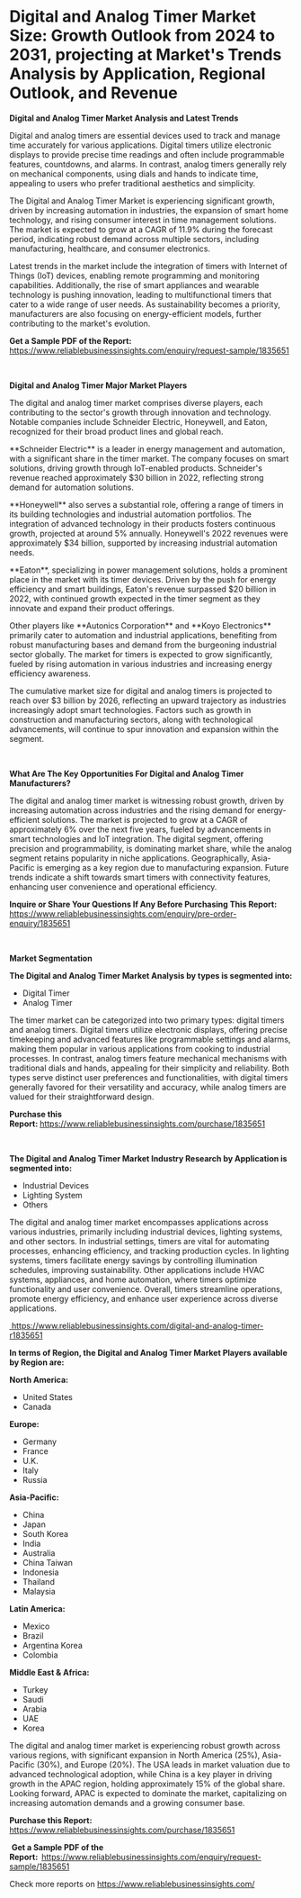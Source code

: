 <p><h1>Digital and Analog Timer Market Size: Growth Outlook from 2024 to 2031, projecting at Market's Trends Analysis by Application, Regional Outlook, and Revenue</h1></p><p><strong>Digital and Analog Timer Market Analysis and Latest Trends</strong></p>
<p><p>Digital and analog timers are essential devices used to track and manage time accurately for various applications. Digital timers utilize electronic displays to provide precise time readings and often include programmable features, countdowns, and alarms. In contrast, analog timers generally rely on mechanical components, using dials and hands to indicate time, appealing to users who prefer traditional aesthetics and simplicity.</p><p>The Digital and Analog Timer Market is experiencing significant growth, driven by increasing automation in industries, the expansion of smart home technology, and rising consumer interest in time management solutions. The market is expected to grow at a CAGR of 11.9% during the forecast period, indicating robust demand across multiple sectors, including manufacturing, healthcare, and consumer electronics. </p><p>Latest trends in the market include the integration of timers with Internet of Things (IoT) devices, enabling remote programming and monitoring capabilities. Additionally, the rise of smart appliances and wearable technology is pushing innovation, leading to multifunctional timers that cater to a wide range of user needs. As sustainability becomes a priority, manufacturers are also focusing on energy-efficient models, further contributing to the market's evolution.</p></p>
<p><strong>Get a Sample PDF of the Report:&nbsp;</strong> <a href="https://www.reliablebusinessinsights.com/enquiry/request-sample/1835651?utm_campaign=75&utm_medium=2&utm_source=Github&utm_content=ia&utm_term=31122024&utm_id=digital-and-analog-timer">https://www.reliablebusinessinsights.com/enquiry/request-sample/1835651</a></p>
<p>&nbsp;</p>
<p><strong>Digital and Analog Timer Major Market Players</strong></p>
<p><p>The digital and analog timer market comprises diverse players, each contributing to the sector's growth through innovation and technology. Notable companies include Schneider Electric, Honeywell, and Eaton, recognized for their broad product lines and global reach.</p><p>**Schneider Electric** is a leader in energy management and automation, with a significant share in the timer market. The company focuses on smart solutions, driving growth through IoT-enabled products. Schneider's revenue reached approximately $30 billion in 2022, reflecting strong demand for automation solutions.</p><p>**Honeywell** also serves a substantial role, offering a range of timers in its building technologies and industrial automation portfolios. The integration of advanced technology in their products fosters continuous growth, projected at around 5% annually. Honeywell's 2022 revenues were approximately $34 billion, supported by increasing industrial automation needs.</p><p>**Eaton**, specializing in power management solutions, holds a prominent place in the market with its timer devices. Driven by the push for energy efficiency and smart buildings, Eaton's revenue surpassed $20 billion in 2022, with continued growth expected in the timer segment as they innovate and expand their product offerings.</p><p>Other players like **Autonics Corporation** and **Koyo Electronics** primarily cater to automation and industrial applications, benefiting from robust manufacturing bases and demand from the burgeoning industrial sector globally. The market for timers is expected to grow significantly, fueled by rising automation in various industries and increasing energy efficiency awareness.</p><p>The cumulative market size for digital and analog timers is projected to reach over $3 billion by 2026, reflecting an upward trajectory as industries increasingly adopt smart technologies. Factors such as growth in construction and manufacturing sectors, along with technological advancements, will continue to spur innovation and expansion within the segment.</p></p>
<p>&nbsp;</p>
<p><strong>What Are The Key Opportunities For Digital and Analog Timer Manufacturers?</strong></p>
<p><p>The digital and analog timer market is witnessing robust growth, driven by increasing automation across industries and the rising demand for energy-efficient solutions. The market is projected to grow at a CAGR of approximately 6% over the next five years, fueled by advancements in smart technologies and IoT integration. The digital segment, offering precision and programmability, is dominating market share, while the analog segment retains popularity in niche applications. Geographically, Asia-Pacific is emerging as a key region due to manufacturing expansion. Future trends indicate a shift towards smart timers with connectivity features, enhancing user convenience and operational efficiency.</p></p>
<p><strong>Inquire or Share Your Questions If Any Before Purchasing This Report:</strong> <a href="https://www.reliablebusinessinsights.com/enquiry/pre-order-enquiry/1835651?utm_campaign=75&utm_medium=2&utm_source=Github&utm_content=ia&utm_term=31122024&utm_id=digital-and-analog-timer">https://www.reliablebusinessinsights.com/enquiry/pre-order-enquiry/1835651</a></p>
<p>&nbsp;</p>
<p><strong>Market Segmentation</strong></p>
<p><strong>The Digital and Analog Timer Market Analysis by types is segmented into:</strong></p>
<p><ul><li>Digital Timer</li><li>Analog Timer</li></ul></p>
<p><p>The timer market can be categorized into two primary types: digital timers and analog timers. Digital timers utilize electronic displays, offering precise timekeeping and advanced features like programmable settings and alarms, making them popular in various applications from cooking to industrial processes. In contrast, analog timers feature mechanical mechanisms with traditional dials and hands, appealing for their simplicity and reliability. Both types serve distinct user preferences and functionalities, with digital timers generally favored for their versatility and accuracy, while analog timers are valued for their straightforward design.</p></p>
<p><strong>Purchase this Report:&nbsp;</strong><a href="https://www.reliablebusinessinsights.com/purchase/1835651?utm_campaign=75&utm_medium=2&utm_source=Github&utm_content=ia&utm_term=31122024&utm_id=digital-and-analog-timer">https://www.reliablebusinessinsights.com/purchase/1835651</a></p>
<p>&nbsp;</p>
<p><strong>The Digital and Analog Timer Market Industry Research by Application is segmented into:</strong></p>
<p><ul><li>Industrial Devices</li><li>Lighting System</li><li>Others</li></ul></p>
<p><p>The digital and analog timer market encompasses applications across various industries, primarily including industrial devices, lighting systems, and other sectors. In industrial settings, timers are vital for automating processes, enhancing efficiency, and tracking production cycles. In lighting systems, timers facilitate energy savings by controlling illumination schedules, improving sustainability. Other applications include HVAC systems, appliances, and home automation, where timers optimize functionality and user convenience. Overall, timers streamline operations, promote energy efficiency, and enhance user experience across diverse applications.</p></p>
<p><a href="https://www.reliablebusinessinsights.com/digital-and-analog-timer-r1835651?utm_campaign=75&utm_medium=2&utm_source=Github&utm_content=ia&utm_term=31122024&utm_id=digital-and-analog-timer">&nbsp;https://www.reliablebusinessinsights.com/digital-and-analog-timer-r1835651</a></p>
<p><strong>In terms of Region, the Digital and Analog Timer Market Players available by Region are:</strong></p>
<p>
    <p> <strong> North America: </strong>
        <ul>
            <li>United States</li>
            <li>Canada</li>
        </ul>
        </p> 
    <p> <strong> Europe: </strong>
        <ul>
            <li>Germany</li>
            <li>France</li>
            <li>U.K.</li>
            <li>Italy</li>
            <li>Russia</li>
        </ul>
        </p> 
    <p> <strong> Asia-Pacific: </strong>
        <ul>
            <li>China</li>
            <li>Japan</li>
            <li>South Korea</li>
            <li>India</li>
            <li>Australia</li>
            <li>China Taiwan</li>
            <li>Indonesia</li>
            <li>Thailand</li>
            <li>Malaysia</li>
        </ul>
        </p> 
    <p> <strong> Latin America: </strong>
        <ul>
            <li>Mexico</li>
            <li>Brazil</li>
            <li>Argentina Korea</li>
            <li>Colombia</li>
        </ul>
        </p> 
    <p> <strong> Middle East & Africa: </strong>
        <ul>
            <li>Turkey</li>
            <li>Saudi</li>
            <li>Arabia</li>
            <li>UAE</li>
            <li>Korea</li>
        </ul>
    </p>
    </p>
<p><p>The digital and analog timer market is experiencing robust growth across various regions, with significant expansion in North America (25%), Asia-Pacific (30%), and Europe (20%). The USA leads in market valuation due to advanced technological adoption, while China is a key player in driving growth in the APAC region, holding approximately 15% of the global share. Looking forward, APAC is expected to dominate the market, capitalizing on increasing automation demands and a growing consumer base.</p></p>
<p><strong>Purchase this Report: </strong><a href="https://www.reliablebusinessinsights.com/purchase/1835651?utm_campaign=75&utm_medium=2&utm_source=Github&utm_content=ia&utm_term=31122024&utm_id=digital-and-analog-timer">https://www.reliablebusinessinsights.com/purchase/1835651</a></p>
<p>&nbsp;<strong>Get a Sample PDF of the Report:&nbsp;&nbsp;</strong><a href="https://www.reliablebusinessinsights.com/enquiry/request-sample/1835651?utm_campaign=75&utm_medium=2&utm_source=Github&utm_content=ia&utm_term=31122024&utm_id=digital-and-analog-timer">https://www.reliablebusinessinsights.com/enquiry/request-sample/1835651</a></p>
<p><strong></strong></p>
<p>Check more reports on <a href="https://www.reliablebusinessinsights.com/?utm_campaign=75&utm_medium=2&utm_source=Github&utm_content=ia&utm_term=31122024&utm_id=digital-and-analog-timer">https://www.reliablebusinessinsights.com/</a></p>